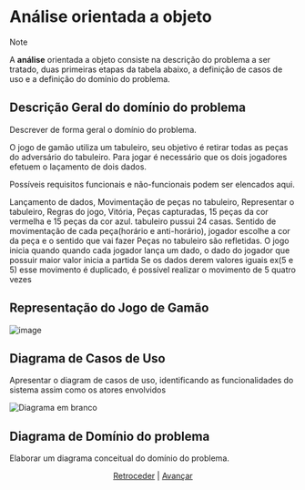 # Análise orientada a objeto
> [!NOTE]
> <p>A <strong>análise</strong> orientada a objeto consiste na descrição do problema a ser tratado, duas primeiras etapas da tabela abaixo, a definição de casos de uso e a definição do domínio do problema.</p>


## Descrição Geral do domínio do problema

Descrever de forma geral o domínio do problema.

O jogo de gamão utiliza um tabuleiro, seu objetivo é retirar todas as peças do adversário do tabuleiro.
Para jogar é necessário que os dois jogadores efetuem o laçamento de dois dados.

Possíveis requisitos funcionais e não-funcionais podem ser elencados aqui.

Lançamento de dados, Movimentação de peças no tabuleiro, Representar o tabuleiro, Regras do jogo, Vitória,
Peças capturadas, 15 peças da cor vermelha e 15 peças da cor azul.
tabuleiro pussui 24 casas.
Sentido de movimentação de cada peça(horário e anti-horário), jogador escolhe a cor da peça e o sentido que vai fazer
Peças no tabuleiro são refletidas.
O jogo inicia quando quando cada jogador lança um dado, o dado do jogador que possuir maior valor inicia a partida
Se os dados derem valores iguais ex(5 e 5) esse movimento é duplicado, é possível realizar o movimento de 5 quatro vezes

## Representação do Jogo de Gamão
![image](https://github.com/user-attachments/assets/3cf192d5-0b00-49ac-a08d-53776d35a706)


## Diagrama de Casos de Uso

Apresentar o diagram de casos de uso, identificando as funcionalidades do sistema assim como os atores envolvidos

![Diagrama em branco](https://github.com/user-attachments/assets/41de3d98-998d-4c7f-9e5b-05d97777cf2e)

 
## Diagrama de Domínio do problema

Elaborar um diagrama conceitual do domínio do problema.


<div align="center">

[Retroceder](README.md) | [Avançar](projeto.md)

</div>
